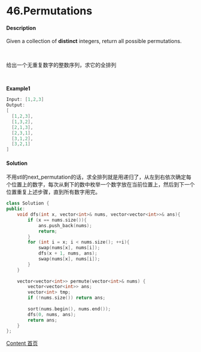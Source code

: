 # 46.Permutations

#### Description

Given a collection of **distinct** integers, return all possible permutations.

<br>

给出一个无重复数字的整数序列，求它的全排列

<br>

**Example1**


```c++
Input: [1,2,3]
Output:
[
  [1,2,3],
  [1,3,2],
  [2,1,3],
  [2,3,1],
  [3,1,2],
  [3,2,1]
]
```



#### Solution

 不用stl的next_permutation的话，求全排列就是用递归了，从左到右依次确定每个位置上的数字，每次从剩下的数中枚举一个数字放在当前位置上，然后到下一个位置重复上述步骤，直到所有数字用完。

```c++
class Solution {
public:
    void dfs(int x, vector<int>& nums, vector<vector<int>>& ans){
        if (x == nums.size()){
            ans.push_back(nums);
            return;
        }
        for (int i = x; i < nums.size(); ++i){
            swap(nums[x], nums[i]);
            dfs(x + 1, nums, ans);
            swap(nums[x], nums[i]);
        }
    }
    
    vector<vector<int>> permute(vector<int>& nums) {
        vector<vector<int>> ans;
        vector<int> tmp;
        if (!nums.size()) return ans;
        
        sort(nums.begin(), nums.end());
        dfs(0, nums, ans);
        return ans;
    }
};
```



[Content   首页](../README.md)

